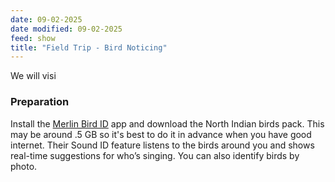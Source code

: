 ```yaml
---
date: 09-02-2025
date modified: 09-02-2025
feed: show
title: "Field Trip - Bird Noticing"
---
```


We will visi

### Preparation

Install the [Merlin Bird ID](https://merlin.allaboutbirds.org/) app and download the North Indian birds pack. This may be around .5 GB so it's best to do it in advance when you have good internet. Their Sound ID feature listens to the birds around you and shows real-time suggestions for who’s singing. You can also identify birds by photo.